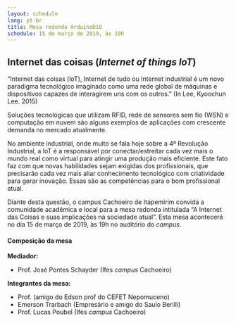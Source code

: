```yaml
---
layout: schedule
lang: pt-br
title: Mesa redonda ArduinoD19
schedule: 15 de março de 2019, às 19h
---
```


## Internet das coisas (_Internet of things IoT_)

“Internet das coisas (loT), Internet de tudo ou Internet industrial é um novo paradigma tecnológico imaginado como uma rede global de máquinas e dispositivos capazes de interagirem uns com os outros.” (In Lee, Kyoochun Lee. 2015)

Soluções tecnológicas que utilizam RFID, rede de sensores sem fio (WSN) e computação em nuvem são alguns exemplos de aplicações com crescente demanda no mercado atualmente.

No ambiente industrial, onde muito se fala hoje sobre a 4ª Revolução Industrial, a loT é a responsável por conectar/estreitar cada vez mais o mundo real como virtual para atingir uma produção mais eficiente. Este fato faz com que novas habilidades sejam exigidas dos profissionais, que precisarão cada vez mais aliar conhecimento tecnológico com criatividade para gerar inovação. Essas são as competências para o bom profissional atual.

Diante desta questão, o campus Cachoeiro de Itapemirim convida a comunidade acadêmica e local para a mesa redonda intitulada “A Internet das Coisas e suas implicações na sociedade atual”. Esta mesa acontecerá no dia 15 de março de 2019, às 19h no auditório do _campus_.

#### Composição da mesa

**Mediador:**
* Prof. José Pontes Schayder (Ifes _campus_ Cachoeiro)

**Integrantes da mesa:**

* Prof. (amigo do Edson prof do CEFET Nepomuceno)
* Emerson Trarbach (Empresário e amigo do Saulo Berilli)
* Prof. Lucas Poubel (Ifes _campus_ Cachoeiro)
